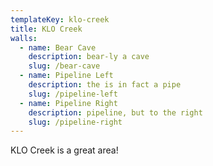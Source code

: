 ```yaml
---
templateKey: klo-creek
title: KLO Creek
walls:
  - name: Bear Cave
    description: bear-ly a cave
    slug: /bear-cave
  - name: Pipeline Left
    description: the is in fact a pipe
    slug: /pipeline-left
  - name: Pipeline Right
    description: pipeline, but to the right
    slug: /pipeline-right
---
```


KLO Creek is a great area!
